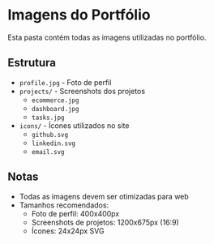 # Imagens do Portfólio

Esta pasta contém todas as imagens utilizadas no portfólio.

## Estrutura

- `profile.jpg` - Foto de perfil
- `projects/` - Screenshots dos projetos
  - `ecommerce.jpg`
  - `dashboard.jpg`
  - `tasks.jpg`
- `icons/` - Ícones utilizados no site
  - `github.svg`
  - `linkedin.svg`
  - `email.svg`

## Notas

- Todas as imagens devem ser otimizadas para web
- Tamanhos recomendados:
  - Foto de perfil: 400x400px
  - Screenshots de projetos: 1200x675px (16:9)
  - Ícones: 24x24px SVG 